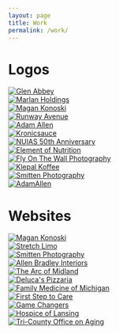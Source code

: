 ```yaml
---
layout: page
title: Work
permalink: /work/
---
```

<div class="bordered white bg-medium top bottom" id="logos">
	<div class="container text-center pt20 pb20">
		<h1 class="m0">Logos</h1>
	</div>
</div>
<div class="bordered dark top bottom">
	<div class="gallery pt20 pb0 container">
		<div class="col-1-3 item"><a href="/images/work/logo-glenabbey.png"><img src="/images/work/logo-glenabbey.png" alt="Glen Abbey"></a></div>
		<div class="col-1-3 item"><a href="/images/work/logo-marlanholdings.png"><img src="/images/work/logo-marlanholdings.png" alt="Marlan Holdings"></a></div>
		<div class="col-1-3 item"><a href="/images/work/logo-magankonoski.png"><img src="/images/work/logo-magankonoski.png" alt="Magan Konoski"></a></div>
		<div class="col-1-3 item"><a href="/images/work/logo-runwayavenue.png"><img src="/images/work/logo-runwayavenue.png" title="Runway Avenue" alt="Runway Avenue"></a></div>
		<div class="col-1-3 item"><a href="/images/work/logo-adamallen.png"><img src="/images/work/logo-adamallen.png" alt="Adam Allen"></a></div>
		<div class="col-1-3 item"><a href="/images/work/logo-kronicsauce.png"><img src="/images/work/logo-kronicsauce.png" alt="Kronicsauce"></a></div>
		<div class="col-1-3 item"><a href="/images/work/logo-autoshow50.png"><img src="/images/work/logo-autoshow50.png" alt="NUIAS 50th Anniversary"></a></div>
		<div class="col-1-3 item"><a href="/images/work/logo-elementofnutrition.png"><img src="/images/work/logo-elementofnutrition.png" alt="Element of Nutrition"></a></div>
		<div class="col-1-3 item"><a href="/images/work/logo-flyonthewall.png"><img src="/images/work/logo-flyonthewall.png" alt="Fly On The Wall Photography"></a></div>
		<div class="col-1-3 item"><a href="/images/work/logo-klepkoff.png"><img src="/images/work/logo-klepkoff.png" alt="Klepal Koffee"></a></div>
		<div class="col-1-3 item"><a href="/images/work/logo-smittenphotography.png"><img src="/images/work/logo-smittenphotography.png" alt="Smitten Photography"></a></div>
		<div class="col-1-3 item"><a href="/images/work/logo-tinkerdrinker.png"><img src="/images/work/logo-tinkerdrinker.png" alt="AdamAllen"></a></div>
	</div>
	<div style="clear:both;"></div>
</div>
<div class="bordered white bg-medium top bottom" id="web">
	<div class="container text-center pt20 pb20">
		<h1 class="m0">Websites</h1>
	</div>
</div>
<div class="bordered dark top bottom">
	<div class="gallery pt20 pb50 container">
		<div class="col-1-3 item"><a href="/images/work/web-magankonoski.jpg"><img src="/images/work/web-magankonoski.jpg" alt="Magan Konoski"></a></div>
		<div class="col-1-3 item"><a href="/images/work/web-stretch989.jpg"><img src="/images/work/web-stretch989.jpg" alt="Stretch Limo"></a></div>
		<div class="col-1-3 item"><a href="/images/work/web-smittenphotography.jpg"><img src="/images/work/web-smittenphotography.jpg" alt="Smitten Photography"></a></div>
		<div class="col-1-3 item"><a href="/images/work/web-abi.jpg"><img src="/images/work/web-abi.jpg" alt="Allen Bradley Interiors"></a></div>
		<div class="col-1-3 item"><a href="/images/work/web-arcofmidland.jpg"><img src="/images/work/web-arcofmidland.jpg" alt="The Arc of Midland"></a></div>
		<div class="col-1-3 item"><a href="/images/work/web-delucas.jpg"><img src="/images/work/web-delucas.jpg" alt="Deluca's Pizzaria"></a></div>
		<div class="col-1-3 item"><a href="/images/work/web-fmom.jpg"><img src="/images/work/web-fmom.jpg" title="Family Medicine of Michigan" alt="Family Medicine of Michigan"></a></div>
		<div class="col-1-3 item"><a href="/images/work/web-fstc.jpg"><img src="/images/work/web-fstc.jpg" alt="First Step to Care"></a></div>
		<div class="col-1-3 item"><a href="/images/work/web-gamechanger.jpg"><img src="/images/work/web-gamechanger.jpg" alt="Game Changers"></a></div>
		<div class="col-1-3 item"><a href="/images/work/web-hol.jpg"><img src="/images/work/web-hol.jpg" alt="Hospice of Lansing"></a></div>
		<div class="col-1-3 item"><a href="/images/work/web-tcoa.jpg"><img src="/images/work/web-tcoa.jpg" alt="Tri-County Office on Aging"></a></div>
	</div>
	<div style="clear:both;"></div>
</div>